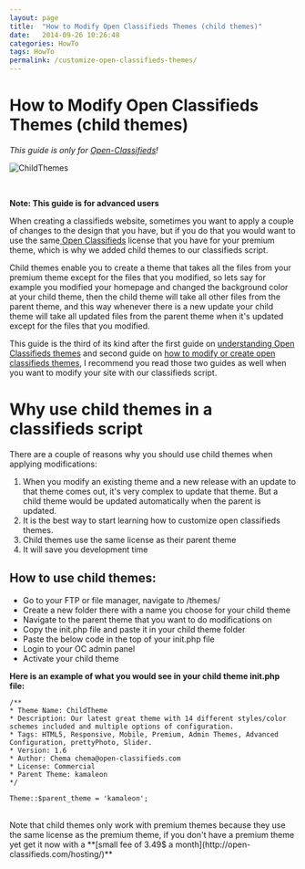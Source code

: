 ```yaml
---
layout: page
title:  "How to Modify Open Classifieds Themes (child themes)"
date:   2014-09-26 10:26:48
categories: HowTo
tags: HowTo
permalink: /customize-open-classifieds-themes/
---
```

# How to Modify Open Classifieds Themes (child themes)

_This guide is only for [Open-Classifieds](http://open-classifieds.com/)!_

![ChildThemes](http://open-classifieds.com/wp-content/uploads/2014/09/1280x847xnotebook.jpg.pagespeed.ic.wAisV5pKA-.jpg)

<br>

**Note: This guide is for advanced users**

When creating a classifieds website, sometimes you want to apply a couple of changes to the design that you have, but if you do that you would want to use the same[ Open Classifieds](http://open-classifieds.com) license that you have for your premium theme, which is why we added child themes to our classifieds script.

Child themes enable you to create a theme that takes all the files from your premium theme except for the files that you modified, so lets say for example you modified your homepage and changed the background color at your child theme, then the child theme will take all other files from the parent theme, and this way whenever there is a new update your child theme will take all updated files from the parent theme when it's updated except for the files that you modified.

This guide is the third of its kind after the first guide on [understanding Open Classifieds themes](/understanding-openclassifieds-themes/) and second guide on [how to modify or create open classifieds themes](/modify-create-theme/), I recommend you read those two guides as well when you want to modify your site with our classifieds script.

# Why use child themes in a classifieds script

There are a couple of reasons why you should use child themes when applying modifications:

1. When you modify an existing theme and a new release with an update to that theme comes out, it's very complex to update that theme. But a child theme would be updated automatically when the parent is updated.
2. It is the best way to start learning how to customize open classifieds themes.
3. Child themes use the same license as their parent theme
4. It will save you development time

## How to use child themes:

* Go to your FTP or file manager, navigate to /themes/
* Create a new folder there with a name you choose for your child theme
* Navigate to the parent theme that you want to do modifications on
* Copy the init.php file and paste it in your child theme folder
* Paste the below code in the top of your init.php file
* Login to your OC admin panel
* Activate your child theme

**Here is an example of what you would see in your child theme init.php file:**
    
    
    /**
    * Theme Name: ChildTheme
    * Description: Our latest great theme with 14 different styles/color schemes included and multiple options of configuration. 
    * Tags: HTML5, Responsive, Mobile, Premium, Admin Themes, Advanced Configuration, prettyPhoto, Slider.
    * Version: 1.6 
    * Author: Chema chema@open-classifieds.com
    * License: Commercial 
    * Parent Theme: kamaleon
    */
    
    Theme::$parent_theme = 'kamaleon';
    
<br>
Note that child themes only work with premium themes because they use the same license as the premium theme, if you don't have a premium theme yet get it now with a **[small fee of 3.49$ a month](http://open-classifieds.com/hosting/)**


<!--title: How to Modify Open Classifieds Themes (child themes)
link: http://open-classifieds.com/2014/09/26/customize-open-classifieds-themes/
author: Kinan
description: 
post_id: 20716
created: 2014/09/26 12:26:48
created_gmt: 2014/09/26 10:26:48
comment_status: open
post_name: customize-open-classifieds-themes
status: publish
post_type: post-->
